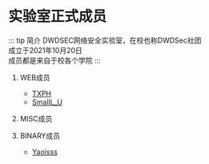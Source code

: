 # 实验室正式成员

::: tip 简介
DWDSEC网络安全实验室，在校也称DWDSec社团\
成立于2021年10月20日\
成员都是来自于校各个学院
:::

1. WEB成员
    - [TXPH](../Members/TXPH.md)
    - [SmallL_U](../Members/SmallL_U.md)

2. MISC成员

3. BINARY成员
    - [Yaoisss](../Members/Yaoisss.md)